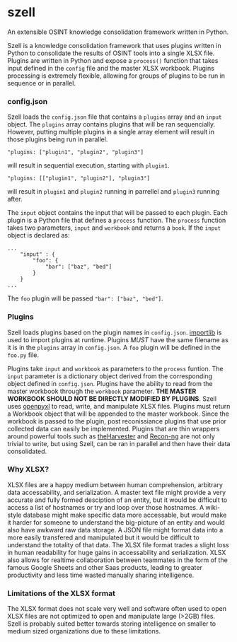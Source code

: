 # szell
An extensible OSINT knowledge consolidation framework written in Python.

Szell is a knowledge consolidation framework that uses plugins written in Python to consolidate the results of OSINT tools into a single XLSX file. Plugins are written in Python and expose a ```process()``` function that takes input defined in the ```config``` file and the master XLSX workbook. Plugins processing is extremely flexible, allowing for groups of plugins to be run in sequence or in parallel.

### config.json

Szell loads the ```config.json``` file that contains a ```plugins``` array and an ```input``` object. The ```plugins``` array contains plugins that will be ran sequencially. However, putting multiple plugins in a single array element will result in those plugins being run in parallel.

```
"plugins: ["plugin1", "plugin2", "plugin3"]
``` 
will result in sequential execution, starting with ```plugin1```.

```
"plugins: [["plugin1", "plugin2"], "plugin3"]
``` 
will result in ```plugin1``` and ```plugin2``` running in parrellel and ```plugin3``` running after.

The ```input``` object contains the input that will be passed to each plugin. Each plugin is a Python file that defines a ```process``` function. The ```process``` function takes two parameters, ```input``` and ```workbook``` and returns a ```book```. If the ```input``` object is declared as:
```
...
    "input" : {
        "foo": {
            "bar": ["baz", "bed"]
        }
    }
...
```
The ```foo``` plugin will be passed ```"bar": ["baz", "bed"]```.

### Plugins
Szell loads plugins based on the plugin names in ```config.json```. [importlib](https://docs.python.org/3/library/importlib.html) is used to import plugins at runtime. Plugins _MUST_ have the same filename as it is in the ```plugins``` array in ```config.json```. A ```foo``` plugin will be defined in the ```foo.py``` file.

Plugins take ```input``` and ```workbook``` as parameters to the ```process``` funtion. The ```input``` parameter is a dictionary object derived from the corresponding object defined in ```config.json```.  Plugins have the ability to read from the master workbook through the ```workbook``` parameter. **THE MASTER WORKBOOK SHOULD NOT BE DIRECTLY MODIFIED BY PLUGINS**. Szell uses [openpyxl](https://openpyxl.readthedocs.io/en/stable/) to read, write, and manipulate XLSX files. Plugins must return a Workbook object that will be appended to the master workbook. Since the workbook is passed to the plugin, post reconissiance plugins that use prior collected data can easily be implemented. Plugins that are thin wrappers around powerful tools such as [theHarvester](https://github.com/laramies/theHarvester) and [Recon-ng](https://github.com/lanmaster53/recon-ng) are not only  trivial to write, but using Szell, can be ran in parallel and then have their data consolidated.

### Why XLSX?
XLSX files are a happy medium between human comprehension, arbitrary data accessability, and serialization. A master text file might provide a very accurate and fully formed desciption of an entity, but it would be difficult to access a list of hostnames or try and loop over those hostnames. A wiki-style database might make specific data more accessable, but would make it harder for someone to understand the big-picture of an entity and would also have awkward raw data storage. A JSON file might format data into a more easily transfered and manipulated but it would be difficult to understand the totality of that data. The XLSX file format trades a slight loss in human readability for huge gains in accessability and serialization. XLSX also allows for realtime collaboration between teammates in the form of the famous Google Sheets and other Saas products, leading to greater productivity and less time wasted manually sharing intelligence.

### Limitations of the XLSX format
The XLSX format does not scale very well and software often used to open XLSX files are not optimized to open and manipulate large (>2GB) files. Szell is probably suited better towards storing intelligence on smaller to medium sized organizations due to these limitations. 
